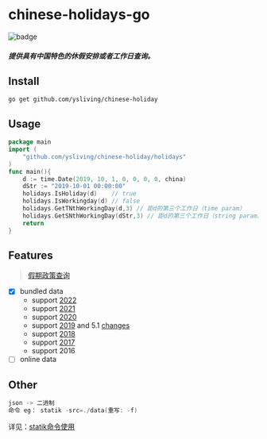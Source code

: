 # chinese-holidays-go

![badge](https://github.com/bastengao/chinese-holidays-go/workflows/Go/badge.svg)

##### 提供具有中国特色的休假安排或者工作日查询。

## Install

    go get github.com/ysliving/chinese-holiday

## Usage

```go
package main
import (
    "github.com/ysliving/chinese-holiday/holidays"
)
func main(){
    d := time.Date(2019, 10, 1, 0, 0, 0, 0, china)
    dStr := "2019-10-01 00:00:00"
    holidays.IsHoliday(d)    // true
    holidays.IsWorkingday(d) // false
    holidays.GetTNthWorkingDay(d,3) // 距d的第三个工作日（time param）
    holidays.GetSNthWorkingDay(dStr,3) // 距d的第三个工作日（string param）   
    return
}
```

## Features
> [假期政策查询](http://www.gov.cn/zhengce/zuixin.htm)
- [x] bundled data
  - support [2022](http://www.gov.cn/zhengce/content/2021-10/25/content_5644835.htm)
  - support [2021](http://www.gov.cn/zhengce/content/2020-11/25/content_5564127.htm)
  - support [2020](http://www.gov.cn/zhengce/content/2019-11/21/content_5454164.htm)
  - support [2019](http://www.gov.cn/zhengce/content/2018-12/06/content_5346276.htm) and 5.1 [changes](http://www.gov.cn/zhengce/content/2019-03/22/content_5375877.htm)
  - support [2018](http://www.gov.cn/zhengce/content/2017-11/30/content_5243579.htm)
  - support [2017](http://www.gov.cn/zhengce/content/2016-12/01/content_5141603.htm)
  - support 2016
- [ ] online data

## Other
```c
json -> 二进制 
命令 eg： statik -src=./data(重写: -f)
```
详见：[statik命令使用](http://blog.fatedier.com/2016/08/01/compile-assets-into-binary-file-with-statik-in-golang/)